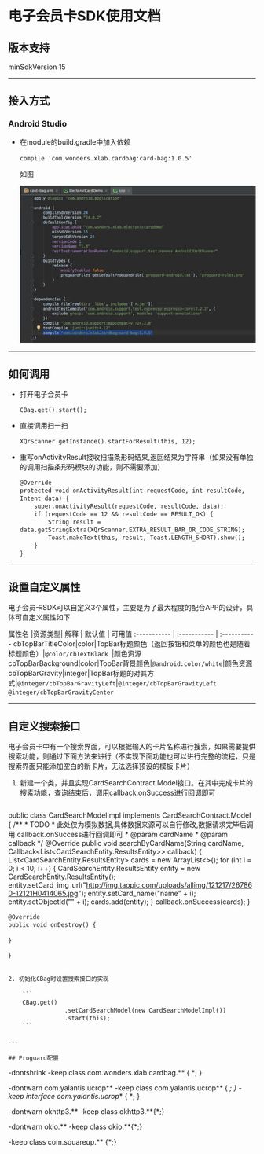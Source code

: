 # 电子会员卡SDK使用文档

## 版本支持
minSdkVersion 15

---

##  接入方式

### Android Studio

* 在module的build.gradle中加入依赖

   `compile 'com.wonders.xlab.cardbag:card-bag:1.0.5'`
   
   如图
   
   ![添加依赖](art/添加依赖.png)

---

## 如何调用

* 打开电子会员卡

	```
	CBag.get().start();
	```
	
* 直接调用扫一扫

	```
	XQrScanner.getInstance().startForResult(this, 12);
	```

* 重写onActivityResult接收扫描条形码结果,返回结果为字符串（如果没有单独的调用扫描条形码模块的功能，则不需要添加）

	```
	@Override
    protected void onActivityResult(int requestCode, int resultCode, Intent data) {
        super.onActivityResult(requestCode, resultCode, data);
        if (requestCode == 12 && resultCode == RESULT_OK) {
            String result = data.getStringExtra(XQrScanner.EXTRA_RESULT_BAR_OR_CODE_STRING);
            Toast.makeText(this, result, Toast.LENGTH_SHORT).show();
        }
    }
	```

---

## 设置自定义属性

电子会员卡SDK可以自定义3个属性，主要是为了最大程度的配合APP的设计，具体可自定义属性如下

属性名 |资源类型| 解释 | 默认值 | 可用值
:----------- | :----------- | :-----------
cbTopBarTitleColor|color|TopBar标题颜色（返回按钮和菜单的颜色也是随着标题颜色）|`@color/cbTextBlack `|颜色资源
cbTopBarBackground|color|TopBar背景颜色|`@android:color/white`|颜色资源
cbTopBarGravity|integer|TopBar标题的对其方式|`@integer/cbTopBarGravityLeft`|`@integer/cbTopBarGravityLeft`</br>`@integer/cbTopBarGravityCenter`


----

## 自定义搜索接口

电子会员卡中有一个搜索界面，可以根据输入的卡片名称进行搜索，如果需要提供搜索功能，则通过下面方法来进行（不实现下面功能也可以进行完整的流程，只是搜索界面只能添加空白的新卡片，无法选择预设的模板卡片）

1. 新建一个类，并且实现CardSearchContract.Model接口。在其中完成卡片的搜索功能，查询结束后，调用callback.onSuccess进行回调即可

	```
public class CardSearchModelImpl implements CardSearchContract.Model {
    /**
     * TODO
     * 此处仅为模拟数据,具体数据来源可以自行修改,数据请求完毕后调用 callback.onSuccess进行回调即可
     * @param cardName
     * @param callback
     */
    @Override
    public void searchByCardName(String cardName, Callback<List<CardSearchEntity.ResultsEntity>> callback) {
        List<CardSearchEntity.ResultsEntity> cards = new ArrayList<>();
        for (int i = 0; i < 10; i++) {
            CardSearchEntity.ResultsEntity entity = new CardSearchEntity.ResultsEntity();
            entity.setCard_img_url("http://img.taopic.com/uploads/allimg/121217/267860-12121H0414065.jpg");
            entity.setCard_name("name" + i);
            entity.setObjectId("" + i);
            cards.add(entity);
        }
        callback.onSuccess(cards);
    }

    @Override
    public void onDestroy() {

    }
}
```

2. 初始化CBag时设置搜索接口的实现

	```
	CBag.get()
                .setCardSearchModel(new CardSearchModelImpl())
                .start(this);
	```

---

## Proguard配置

```
-dontshrink
-keep class com.wonders.xlab.cardbag.** { *; }

-dontwarn com.yalantis.ucrop**
-keep class com.yalantis.ucrop** { *; }
-keep interface com.yalantis.ucrop** { *; }

-dontwarn okhttp3.**
-keep class okhttp3.**{*;}

-dontwarn okio.**
-keep class okio.**{*;}

-keep class com.squareup.** {*;}
```